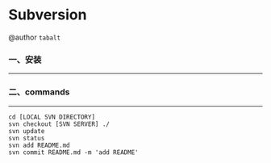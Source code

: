# Subversion

@author `tabalt`

### 一、安装

----------

    

### 二、commands

----------
    
    cd [LOCAL SVN DIRECTORY]
    svn checkout [SVN SERVER] ./
    svn update
    svn status
    svn add README.md
    svn commit README.md -m 'add README'





